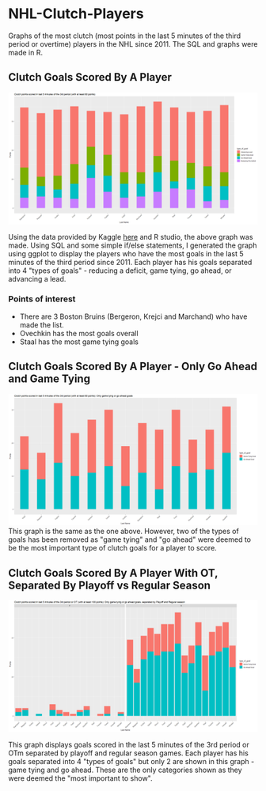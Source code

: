 # NHL-Clutch-Players
Graphs of the most clutch (most points in the last 5 minutes of the third period or overtime) players in the NHL since 2011. The SQL and graphs were made in R.

## Clutch Goals Scored By A Player
![Points Graph](https://github.com/SimonSchmitke/NHL-Clutch-Players/raw/master/pointsGraph.png "Points Graph")

Using the data provided by Kaggle [here](https://www.kaggle.com/martinellis/nhl-game-data) and R studio, the above graph was made. Using SQL and some simple if/else statements, I generated the graph using ggplot to display the players who have the most goals in the last 5 minutes of the third period since 2011. Each player has his goals separated into 4 "types of goals" - reducing a deficit, game tying, go ahead, or advancing a lead. 
### Points of interest
- There are 3 Boston Bruins (Bergeron, Krejci and Marchand) who have made the list.
- Ovechkin has the most goals overall
- Staal has the most game tying goals


## Clutch Goals Scored By A Player - Only Go Ahead and Game Tying
![Points Graph](https://github.com/SimonSchmitke/NHL-Clutch-Players/raw/master/pointsGraph_noOther.png "Points Graph")
This graph is the same as the one above. However, two of the types of goals has been removed as "game tying" and "go ahead" were deemed to be the most important type of clutch goals for a player to score.


## Clutch Goals Scored By A Player With OT, Separated By Playoff vs Regular Season
![Points Graph](https://github.com/SimonSchmitke/NHL-Clutch-Players/raw/master/pointsGraphOT.png "Points Graph with OT")

This graph displays goals scored in the last 5 minutes of the 3rd period or OTm separated by playoff and regular season games. Each player has his goals separated into 4 "types of goals" but only 2 are shown in this graph - game tying and go ahead. These are the only categories shown as they were deemed the "most important to show".

